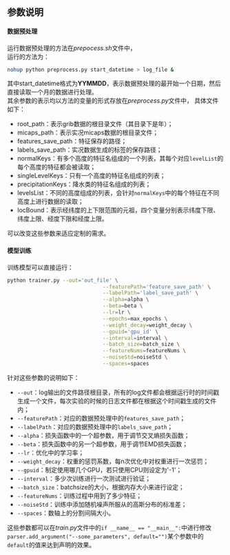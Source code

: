 ## 参数说明

#### 数据预处理

运行数据预处理的方法在*prepocess.sh*文件中，   
运行的方法为：
```bash
nohup python preprocess.py start_datetime > log_file &
```

其中start_datetime格式为**YYMMDD**，表示数据预处理的最开始一个日期，然后直接读取一个月的数据进行处理。  
其余参数的表示均以方法的变量的形式存放在*preprocess.py*文件中， 具体文件如下： 
- root_path：表示grib数据的根目录文件（其目录下是年）；
- micaps_path：表示实况micaps数据的根目录文件；
- features_save_path：特征保存的路径；
- labels_save_path：实况数据生成的标签的保存路径；
- normalKeys：有多个高度的特征名组成的一个列表，其每个对应`levelList`的每个高度的特征都会被读取；
- singleLevelKeys：只有一个高度的特征名组成的列表；
- precipitationKeys：降水类的特征名组成的列表；
- levelsList：不同的高度组成的列表，会针对`normalKeys`中的每个特征在不同高度上进行数据的读取；
- locBound：表示经纬度的上下限范围的元祖，四个变量分别表示纬度下限、纬度上限、经度下限和经度上限。  

可以改变这些参数来适应定制的需求。

#### 模型训练

训练模型可以直接运行：
```bash
python trainer.py --out='out_file' \
                               --featurePath='feature_save_path' \
                               --labelPath='label_save_path' \
                               --alpha=alpha \
                               --beta=beta \
                               --lr=lr \
                               --epochs=max_epochs \
                               --weight_decay=weight_decay \
                               --gpuid='gpu_id' \
                               --interval=interval \
                               --batch_size=batch_size \
                               --featureNums=featureNums \
                               --noiseStd=noiseStd \
                               --spaces=spaces
```   

针对这些参数的说明如下：

- `--out`：log输出的文件路径根目录，所有的log文件都会根据运行时的时间戳生成一个文件，每次实验的时候的日志文件都在根据这个时间戳生成的文件内；
- `--featurePath`：对应的数据预处理中的`features_save_path`；
- `--labelPath`：对应的数据预处理中的`labels_save_path`；
- `--alpha`：损失函数中的一个超参数，用于调节交叉熵损失函数；
- `--beta`：损失函数中的另一个超参数，用于调节EMD损失函数；
- `--lr`：优化中的学习率；
- `--weight_decay`：权重的惩罚系数，每n次优化中对权重进行一次惩罚；
- `--gpuid`：制定使用哪几个GPU，若只使用CPU则设定为'-1'；
- `--interval`：多少次训练进行一次测试进行验证；
- `--batch_size`：batchsize的大小，根据内存大小来进行设定；
- `--featureNums`：训练过程中用到了多少特征；
- `--noiseStd`：训练中添加随机噪声所服从的高斯分布的标准差；
- `--spaces`：数轴上的分割间隔大小。

这些参数都可以在*train.py*文件中的`if __name__ == "__main__":`中进行修改`parser.add_argument("--some_parameters", default="")`某个参数中的`default`的值来达到声明的效果。